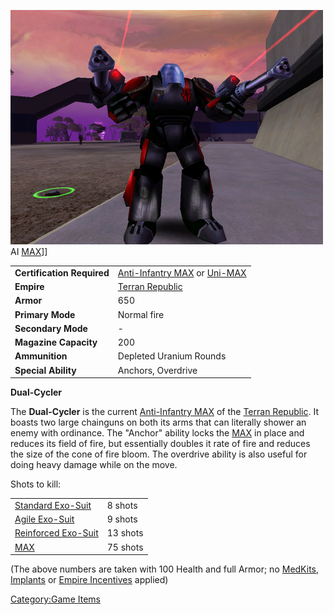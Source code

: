 ![](images/PSScreenShot0320.jpg "fig:PSScreenShot0320.jpg") AI
[MAX](MAX.md "wikilink")\]\]

|                            |                                                                                                                        |
| -------------------------- | ---------------------------------------------------------------------------------------------------------------------- |
| **Certification Required** | [Anti-Infantry MAX](<Anti-Infantry_MAX_(Certification)> "wikilink") or [Uni-MAX](<Uni-MAX_(Certification)> "wikilink") |
| **Empire**                 | [Terran Republic](Terran_Republic.md "wikilink")                                                                       |
| **Armor**                  | 650                                                                                                                    |
| **Primary Mode**           | Normal fire                                                                                                            |
| **Secondary Mode**         | \-                                                                                                                     |
| **Magazine Capacity**      | 200                                                                                                                    |
| **Ammunition**             | Depleted Uranium Rounds                                                                                                |
| **Special Ability**        | Anchors, Overdrive                                                                                                     |

**Dual-Cycler**

The **Dual-Cycler** is the current [Anti-Infantry
MAX](<Anti-Infantry_MAX_(Certification)> "wikilink") of the [Terran
Republic](Terran_Republic.md "wikilink"). It boasts two large chainguns on
both its arms that can literally shower an enemy with ordinance. The
"Anchor" ability locks the [MAX](Mechanized_Armored_Exo-Suit.md "wikilink")
in place and reduces its field of fire, but essentially doubles it rate
of fire and reduces the size of the cone of fire bloom. The overdrive
ability is also useful for doing heavy damage while on the move.

Shots to kill:

|                                                          |          |
| -------------------------------------------------------- | -------- |
| [Standard Exo-Suit](Standard_Exo-Suit.md "wikilink")     | 8 shots  |
| [Agile Exo-Suit](Agile_Exo-Suit.md "wikilink")           | 9 shots  |
| [Reinforced Exo-Suit](Reinforced_Exo-Suit.md "wikilink") | 13 shots |
| [MAX](MAX.md "wikilink")                                 | 75 shots |

(The above numbers are taken with 100 Health and full Armor; no
[MedKits](MedKit.md "wikilink"), [Implants](Implants.md "wikilink") or [Empire
Incentives](Empire_Incentives.md "wikilink") applied)

[Category:Game Items](Category:Game_Items.md "wikilink")
